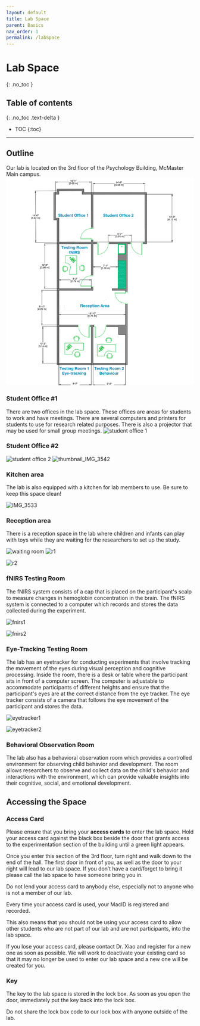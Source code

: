 ```yaml
---
layout: default
title: Lab Space
parent: Basics
nav_order: 1
permalink: /labSpace
---
```


# Lab Space
{: .no_toc }

## Table of contents
{: .no_toc .text-delta }

* TOC
{:toc}

---

## Outline
Our lab is located on the 3rd floor of the Psychology Building, McMaster Main campus.
![image](../../assets/images/floorPlan.png)

### Student Office #1

There are two offices in the lab space. These offices are areas for students to work and have meetings. There are several computers and printers for students to use for research related purposes. There is also a projector that may be used for small group meetings.
![student office 1](https://github.com/McMaster-Baby-Lab/handbook/assets/132396918/8d313a9a-d060-40cc-9494-adf61662d467)

### Student Office #2

![student office 2](https://github.com/McMaster-Baby-Lab/handbook/assets/132396918/99d9c488-cffd-4dfb-b097-c50cd13d638a)
![thumbnail_IMG_3542](https://github.com/McMaster-Baby-Lab/handbook/assets/132396918/94a4880a-edf1-426b-a879-44fabdbae1fd)

### Kitchen area

The lab is also equipped with a kitchen for lab members to use. Be sure to keep this space clean! 

![IMG_3533](https://github.com/McMaster-Baby-Lab/handbook/assets/132396918/637f1faf-9189-42c8-a5a0-fbe539250f53)

### Reception area

There is a reception space in the lab where children and infants can play with toys while they are waiting for the researchers to set up the study. 

![waiting room](https://github.com/McMaster-Baby-Lab/handbook/assets/132396918/f875b4ce-d38b-45f7-b871-37fa4d74b3d7)
![r1](https://github.com/McMaster-Baby-Lab/handbook/assets/132396918/480c7591-3c71-40ef-8079-8cb7bb4e705f)

![r2](https://github.com/McMaster-Baby-Lab/handbook/assets/132396918/76f61c19-6858-4af4-a27b-6ac2560a53ff)


### fNIRS Testing Room

The fNIRS system consists of a cap that is placed on the participant's scalp to measure changes in hemoglobin concentration in the brain. The fNIRS system is  connected to a computer which records and stores the data collected during the experiment. 

![fnirs1](https://github.com/McMaster-Baby-Lab/handbook/assets/132396918/9b973aea-3b9a-4646-b7eb-0af2f934d321)


![fnirs2](https://github.com/McMaster-Baby-Lab/handbook/assets/132396918/f6eeb6e5-5799-434d-be43-523351f5d4c1)


### Eye-Tracking Testing Room

The lab has an eyetracker for conducting experiments that involve tracking the movement of the eyes during visual perception and cognitive processing. 
Inside the room, there is a desk or table where the participant sits in front of a computer screen. The computer is adjustable to accommodate participants of different heights and ensure that the participant's eyes are at the correct distance from the eye tracker. The eye tracker consists of a camera that follows the eye movement of the participant and stores the data.

![eyetracker1](https://github.com/McMaster-Baby-Lab/handbook/assets/132396918/d53f27d9-2ee6-46b5-be49-7ded4d290ba6)

![eyetracker2](https://github.com/McMaster-Baby-Lab/handbook/assets/132396918/b41d975d-372b-4888-82d3-d260f9943b0b)





### Behavioral Observation Room

The lab also has a behavioral observation room which provides a controlled environment for observing child behavior and development. The room allows researchers to observe and collect data on the child's behavior and interactions with the environment, which can provide valuable insights into their cognitive, social, and emotional development.

## Accessing the Space

### Access Card
Please ensure that you bring your **access cards** to enter the lab space. Hold your access card against the black box beside the door that grants access to the experimentation section of the building until a green light appears.

Once you enter this section of the 3rd floor, turn right and walk down to the end of the hall. The first door in front of you, as well as the door to your right will lead to our lab space. If you don’t have a card/forget to bring it please call the lab space to have someone bring you in.

Do not lend your access card to anybody else, especially not to anyone who is not a member of our lab.

Every time your access card is used, your MacID is registered and recorded.

This also means that you should not be using your access card to allow other students who are not part of our lab and are not participants, into the lab space. 

If you lose your access card, please contact Dr. Xiao and register for a new one as soon as possible. We will work to deactivate your existing card so that it may no longer be used to enter our lab space and a new one will be created for you.

### Key
The key to the lab space is stored in the lock box. As soon as you open the door, immediately put the key back into the lock box.

Do not share the lock box code to our lock box with anyone outside of the lab.
